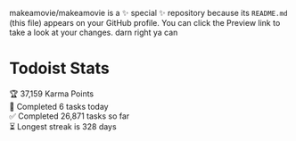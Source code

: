 makeamovie/makeamovie is a ✨ special ✨ repository because its `README.md` (this file) appears on your GitHub profile.
You can click the Preview link to take a look at your changes. darn right ya can

# Todoist Stats

<!-- TODO-IST:START -->
🏆  37,159 Karma Points           
🌸  Completed 6 tasks today           
✅  Completed 26,871 tasks so far           
⏳  Longest streak is 328 days
<!-- TODO-IST:END -->